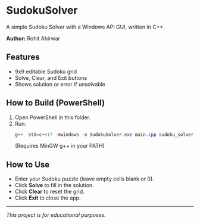 # SudokuSolver

A simple Sudoku Solver with a Windows API GUI, written in C++.

**Author:** Rohit Ahirwar

## Features
- 9x9 editable Sudoku grid
- Solve, Clear, and Exit buttons
- Shows solution or error if unsolvable

## How to Build (PowerShell)
1. Open PowerShell in this folder.
2. Run:
   ```powershell
   g++ -std=c++17 -mwindows -o SudokuSolver.exe main.cpp sudoku_solver.cpp
   ```
   (Requires MinGW g++ in your PATH)

## How to Use
- Enter your Sudoku puzzle (leave empty cells blank or 0).
- Click **Solve** to fill in the solution.
- Click **Clear** to reset the grid.
- Click **Exit** to close the app.

---
*This project is for educational purposes.* 